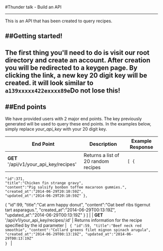 #Thunder talk - Build an API
****************************

This is an API that has been created to query recipes.


##Getting started!
------------------
The first thing you'll need to do is visit our root directory and create an account. After creation you will be redirected to a keygen page. By clicking the link, a new key 20 digit key will be created.  it will look similar to <code>a139xxxxx422exxxx89e</code>Do not lose this!
------------------


##End points
------------
We have provided users with 2 major end points. The key previously generated will be used to query these end points.  In the examples below, simply replace *your_api_key* with your 20 digit key.

| End Point | Description | Example Response |
|-----------|-------------|------------------|
| **GET** '/api/v1/your_api_key/recipes' | Returns a list of 20 random recipes | <code>[ {
	"id":371,
	"title":"Chicken fin strange gravy",
	"content":"Pig salsify bonbon toffee macaroon gummies.",
	"created_at":"2014-06-29T20:10:59Z",
	"updated_at":"2014-06-29T20:10:59Z" },
{
	"id":99,
	"title":"Cat arm happy donut",
	"content":"Oat beef ribs tigernut tart asparagus.",
	"created_at":"2014-06-29T00:13:19Z",
	"updated_at":"2014-06-29T00:13:19Z" } ] </code>|
|	**GET** '/api/v1/your_api_key/recipes/:id' | Returns information for the recipe specified by the id parameter | <code> {
	"id":59,
	"title":"Beef neck red smoothie",
	"content":"Collard greens filet mignon spinach arugula",
	"created_at":"2014-06-29T00:13:19Z",
	"updated_at":"2014-06-29T00:13:19Z"
} </code> |